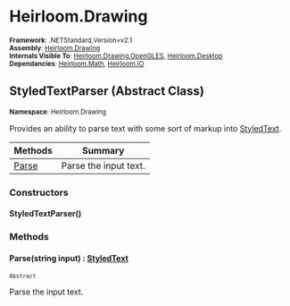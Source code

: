 # Heirloom.Drawing

<small>**Framework**: .NETStandard,Version=v2.1</small>  
<small>**Assembly**: [Heirloom.Drawing](../Heirloom.Drawing/Heirloom.Drawing.md)</small>  
<small>**Internals Visible To**: [Heirloom.Drawing.OpenGLES](../Heirloom.Drawing.OpenGLES/Heirloom.Drawing.OpenGLES.md), [Heirloom.Desktop](../Heirloom.Desktop/Heirloom.Desktop.md)</small>  
<small>**Dependancies**: [Heirloom.Math](../Heirloom.Math/Heirloom.Math.md), [Heirloom.IO](../Heirloom.IO/Heirloom.IO.md)</small>  

## StyledTextParser (Abstract Class)
<small>**Namespace**: Heirloom.Drawing</sub></small>  

Provides an ability to parse text with some sort of markup into [StyledText](Heirloom.Drawing.StyledText.md).

| Methods               | Summary               |
|-----------------------|-----------------------|
| [Parse](#PAR88BCC0BA) | Parse the input text. |

### Constructors

#### StyledTextParser()

### Methods

#### <a name="PAR88BCC0BA"></a>Parse(string input) : [StyledText](Heirloom.Drawing.StyledText.md)
<small>`Abstract`</small>

Parse the input text.


